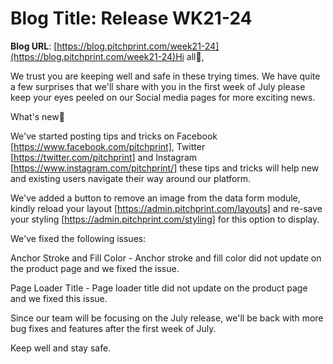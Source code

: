 # **Blog Title**: Release WK21-24

**Blog URL**: [https://blog.pitchprint.com/week21-24](https://blog.pitchprint.com/week21-24)Hi all👋,

We trust you are keeping well and safe in these trying times. We have quite a few surprises that we'll share with you in the first week of
July please keep your eyes peeled on our Social media pages for more exciting news.

What's new🚀

We've started posting tips and tricks on Facebook [https://www.facebook.com/pitchprint], Twitter [https://twitter.com/pitchprint] and
Instagram [https://www.instagram.com/pitchprint/] these tips and tricks will help new and existing users navigate their way around our
platform.

We've added a button to remove an image from the data form module, kindly reload your layout [https://admin.pitchprint.com/layouts] and
re-save your styling [https://admin.pitchprint.com/styling] for this option to display.

We've fixed the following issues:

Anchor Stroke and Fill Color - Anchor stroke and fill color did not update on the product page and we fixed the issue.

Page Loader Title - Page loader title did not update on the product page and we fixed this issue.

Since our team will be focusing on the July release, we'll be back with more bug fixes and features after the first week of July.

Keep well and stay safe.

